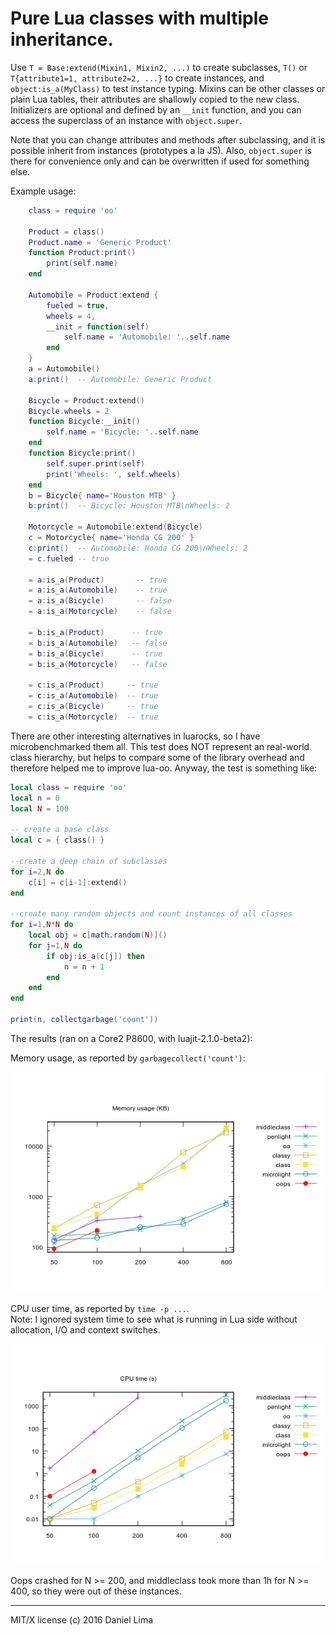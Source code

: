 Pure Lua classes with multiple inheritance.
===========================================

Use `T = Base:extend(Mixin1, Mixin2, ...)` to create subclasses,
`T()` or `T{attribute1=1, attribute2=2, ...}` to create instances,
and `object:is_a(MyClass)` to test instance typing. Mixins can be
other classes or plain Lua tables, their attributes are shallowly
copied to the new class. Initializers are optional and defined by
an `__init` function, and you can access the superclass of an 
instance with `object.super`.

Note that you can change attributes and methods after subclassing,
and it is possible inherit from instances (prototypes a la JS).
Also, `object.super` is there for convenience only and can be 
overwritten if used for something else.

Example usage:

```lua
	class = require 'oo'

	Product = class()
	Product.name = 'Generic Product'
	function Product:print()
		print(self.name)
	end

	Automobile = Product:extend {
		fueled = true,
		wheels = 4,
		__init = function(self)
			self.name = 'Automobile: '..self.name
		end
	}
	a = Automobile()
	a:print()  -- Automobile: Generic Product

	Bicycle = Product:extend()
	Bicycle.wheels = 2
	function Bicycle:__init()
		self.name = 'Bicycle: '..self.name
	end
	function Bicycle:print()
		self.super.print(self)
		print('Wheels: ', self.wheels)
	end
	b = Bicycle{ name='Houston MTB' }
	b:print()  -- Bicycle: Houston MTB\nWheels: 2

	Motorcycle = Automobile:extend(Bicycle)
	c = Motorcycle{ name='Honda CG 200' }
	c:print()  -- Automobile: Honda CG 200\nWheels: 2
	= c.fueled -- true

	= a:is_a(Product)       -- true
	= a:is_a(Automobile)    -- true
	= a:is_a(Bicycle)       -- false
	= a:is_a(Motorcycle)    -- false

	= b:is_a(Product)      -- true
	= b:is_a(Automobile)   -- false
	= b:is_a(Bicycle)      -- true
	= b:is_a(Motorcycle)   -- false

	= c:is_a(Product)     -- true
	= c:is_a(Automobile)  -- true
	= c:is_a(Bicycle)     -- true
	= c:is_a(Motorcycle)  -- true
```

There are other interesting alternatives in luarocks, so I have
microbenchmarked them all. This test does NOT represent an 
real-world class hierarchy, but helps to compare some of the
library overhead and therefore helped me to improve lua-oo.
Anyway, the test is something like:

```lua
local class = require 'oo'
local n = 0
local N = 100

-- create a base class
local c = { class() }

--create a deep chain of subclasses
for i=2,N do
	c[i] = c[i-1]:extend()
end

--create many random objects and count instances of all classes
for i=1,N*N do
	local obj = c[math.random(N)]()
	for j=1,N do
		if obj:is_a(c[j]) then
			n = n + 1
		end
	end
end

print(n, collectgarbage('count'))
```

The results (ran on a Core2 P8600, with luajit-2.1.0-beta2):

Memory usage, as reported by `garbagecollect('count')`:

![Memory usage (KB)](https://github.com/limadm/lua-oo/raw/master/tests/plots/mem.png)

CPU user time, as reported by `time -p ...`.  
Note: I ignored system time to see what is running in Lua side
without allocation, I/O and context switches.

![CPU time (s)](https://github.com/limadm/lua-oo/raw/master/tests/plots/cpu.png)

Oops crashed for N >= 200, and middleclass took more than 1h for
N >= 400, so they were out of these instances.

---

MIT/X license (c) 2016 Daniel Lima
